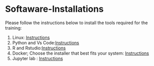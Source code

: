 # Softaware-Installations

Please follow the instructions below to install the tools required for the training:

1. Linux: [Instructions](https://github.com/Bioinformatics-Training-Materials/Softaware-Installations/blob/main/Linux.md)
2. Python and Vs Code:[Instructions](https://github.com/Bioinformatics-Training-Materials/Softaware-Installations/blob/main/Python.md)
3. R and Rstudio:[Instructions](https://github.com/Bioinformatics-Training-Materials/Softaware-Installations/blob/main/R%20and%20Rstudio.md)
4. Docker; Choose the installer that best fits your system: [Instructions](https://www.docker.com/)
5. Jupyter lab : [Instructions](https://github.com/Bioinformatics-Training-Materials/Softaware-Installations/blob/main/Jupyter%20lab.md)
